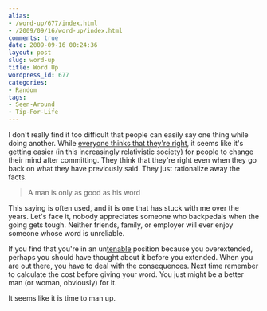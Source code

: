 ```yaml
---
alias:
- /word-up/677/index.html
- /2009/09/16/word-up/index.html
comments: true
date: 2009-09-16 00:24:36
layout: post
slug: word-up
title: Word Up
wordpress_id: 677
categories:
- Random
tags:
- Seen-Around
- Tip-For-Life
---
```


I don't really find it too difficult that people can easily say one thing while doing another.  While [everyone thinks that they're right](http://www.goingthewongway.com/5/algorithm-for-your-life/), it seems like it's getting easier (in this increasingly relativistic society) for people to change their mind after committing.  They think that they're right even when they go back on what they have previously said.  They just rationalize away the facts.


> A man is only as good as his word


This saying is often used, and it is one that has stuck with me over the years.  Let's face it, nobody appreciates someone who backpedals when the going gets tough.  Neither friends, family, or employer will ever enjoy someone whose word is unreliable.

If you find that you're in an un[tenable](http://www.goingthewongway.com/142/tenable/) position because you overextended, perhaps you should have thought about it before you extended.  When you are out there, you have to deal with the consequences.  Next time remember to calculate the cost before giving your word.  You just might be a better man (or woman, obviously) for it.  

It seems like it is time to man up.
